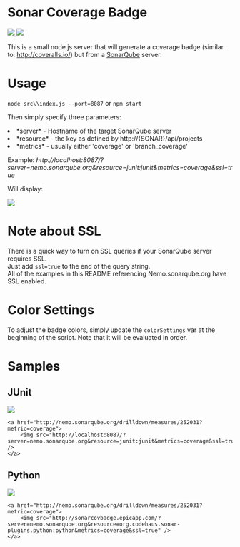 # Sonar Coverage Badge

<a href="https://travis-ci.org/xeb/sonar-coverage-badge">
<img src="https://api.travis-ci.org/xeb/sonar-coverage-badge.svg?branch=master" />
</a><a href="http://sonar.epicapp.com/dashboard/index/1">
<img src="http://sonarcovbadge.epicapp.com/?server=sonar.epicapp.com&resource=sonar-coverage-badge&metrics=coverage&2=4" />
</a>

This is a small node.js server that will generate a coverage badge (similar to: http://coveralls.io/) but from a <a href="http://sonarqube.org">SonarQube</a> server.

# Usage

```node src\\index.js --port=8087```
or
```npm start```

Then simply specify three parameters:
<li> *server* - Hostname of the target SonarQube server</li>
<li> *resource* - the key as defined by http://{SONAR}/api/projects </li>
<li> *metrics* - usually either 'coverage' or 'branch_coverage' </li>

Example:
*http://localhost:8087/?server=nemo.sonarqube.org&resource=junit:junit&metrics=coverage&ssl=true*

Will display:

<img src="http://sonarcovbadge.epicapp.com/?server=nemo.sonarqube.org&resource=org.sonarsource.php:php&metrics=coverage&ssl=true" />

# Note about SSL
There is a quick way to turn on SSL queries if your SonarQube server requires SSL.  
Just add ```ssl=true``` to the end of the query string.  
All of the examples in this README referencing Nemo.sonarqube.org have SSL enabled.

# Color Settings
To adjust the badge colors, simply update the ```colorSettings``` var at the beginning of the script.  Note that it will be evaluated in order.


# Samples

## JUnit

<a href="http://nemo.sonarqube.org/drilldown/measures/252031?metric=coverage">
	<img src="http://sonarcovbadge.epicapp.com/?server=nemo.sonarqube.org&resource=junit:junit&metrics=coverage&ssl=true" />
</a>

```
<a href="http://nemo.sonarqube.org/drilldown/measures/252031?metric=coverage">
	<img src="http://localhost:8087/?server=nemo.sonarqube.org&resource=junit:junit&metrics=coverage&ssl=true" />
</a>
```

## Python

<a href="http://nemo.sonarqube.org/drilldown/measures/690819?metric=coverage">
	<img src="http://sonarcovbadge.epicapp.com/?server=nemo.sonarqube.org&resource=org.codehaus.sonar-plugins.python:python&metrics=coverage&ssl=true" />
</a>

```
<a href="http://nemo.sonarqube.org/drilldown/measures/252031?metric=coverage">
	<img src="http://sonarcovbadge.epicapp.com/?server=nemo.sonarqube.org&resource=org.codehaus.sonar-plugins.python:python&metrics=coverage&ssl=true" />
</a>
```

